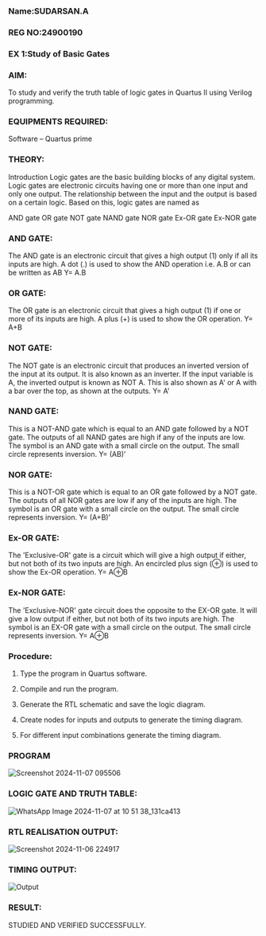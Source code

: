 ### Name:SUDARSAN.A
### REG NO:24900190
### EX 1:Study of Basic Gates

### AIM: 

To study and verify the truth table of logic gates in Quartus II using Verilog programming.

### EQUIPMENTS REQUIRED:

Software – Quartus prime 

### THEORY:

Introduction Logic gates are the basic building blocks of any digital system. Logic gates are electronic circuits having one or more than one input and only one output. The relationship between the input and the output is based on a certain logic. Based on this, logic gates are named as

AND gate OR gate NOT gate NAND gate NOR gate Ex-OR gate Ex-NOR gate

### AND GATE:

The AND gate is an electronic circuit that gives a high output (1) only if all its inputs are high. A dot (.) is used to show the AND operation i.e. A.B or can be written as AB
Y= A.B

### OR GATE:

The OR gate is an electronic circuit that gives a high output (1) if one or more of its inputs are high. A plus (+) is used to show the OR operation.
Y= A+B

### NOT GATE:

The NOT gate is an electronic circuit that produces an inverted version of the input at its output. It is also known as an inverter. If the input variable is A, the inverted output is known as NOT A. This is also shown as A' or A with a bar over the top, as shown at the outputs.
Y= A'

### NAND GATE:

This is a NOT-AND gate which is equal to an AND gate followed by a NOT gate. The outputs of all NAND gates are high if any of the inputs are low. The symbol is an AND gate with a small circle on the output. The small circle represents inversion.
Y= (AB)’

### NOR GATE:

This is a NOT-OR gate which is equal to an OR gate followed by a NOT gate. The outputs of all NOR gates are low if any of the inputs are high. The symbol is an OR gate with a small circle on the output. The small circle represents inversion.
Y= (A+B)’

### Ex-OR GATE:

The 'Exclusive-OR' gate is a circuit which will give a high output if either, but not both of its two inputs are high. An encircled plus sign (⊕) is used to show the Ex-OR operation.
Y= A⊕B

### Ex-NOR GATE:

The 'Exclusive-NOR' gate circuit does the opposite to the EX-OR gate. It will give a low output if either, but not both of its two inputs are high. The symbol is an EX-OR gate with a small circle on the output. The small circle represents inversion.
Y= A⊕B

### Procedure:

1.	Type the program in Quartus software.

2.	Compile and run the program.

3.	Generate the RTL schematic and save the logic diagram.

4.	Create nodes for inputs and outputs to generate the timing diagram.

5.	For different input combinations generate the timing diagram.


### PROGRAM
![Screenshot 2024-11-07 095506](https://github.com/user-attachments/assets/30b6df87-3830-4a09-a407-87f4238d3c0d)

### LOGIC GATE AND TRUTH TABLE:
![WhatsApp Image 2024-11-07 at 10 51 38_131ca413](https://github.com/user-attachments/assets/843eded0-0d65-430f-aebb-f095896cbcd0)

### RTL REALISATION OUTPUT:
![Screenshot 2024-11-06 224917](https://github.com/user-attachments/assets/cc9985cc-9602-4a1b-9e36-1ef88a052861)

### TIMING OUTPUT:
![Output](https://github.com/user-attachments/assets/02564cae-d9f4-49cb-b154-0c8260d3a76e)

### RESULT:
STUDIED AND VERIFIED SUCCESSFULLY.
